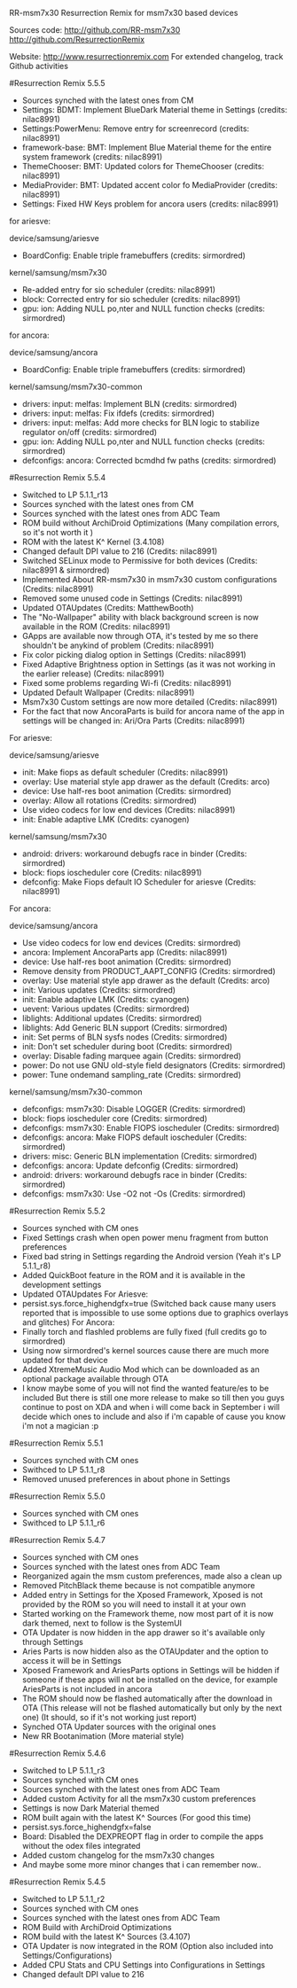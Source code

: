 
  RR-msm7x30 
  Resurrection Remix for msm7x30 based devices

Sources code:
  http://github.com/RR-msm7x30
  http://github.com/ResurrectionRemix

  Website: http://www.resurrectionremix.com
  For extended changelog, track Github activities

#Resurrection Remix 5.5.5
  
- Sources synched with the latest ones from CM
- Settings: BDMT: Implement BlueDark Material theme in Settings (credits: nilac8991)
- Settings:PowerMenu: Remove entry for screenrecord (credits: nilac8991)
- framework-base: BMT: Implement Blue Material theme for the entire system framework (credits: nilac8991)
- ThemeChooser: BMT: Updated colors for ThemeChooser (credits: nilac8991)
- MediaProvider: BMT: Updated accent color fo MediaProvider (credits: nilac8991)
- Settings: Fixed HW Keys problem for ancora users (credits: nilac8991)

for ariesve:

device/samsung/ariesve

- BoardConfig: Enable triple framebuffers (credits: sirmordred)

kernel/samsung/msm7x30

- Re-added entry for sio scheduler (credits: nilac8991)
- block: Corrected entry for sio scheduler (credits: nilac8991)
- gpu: ion: Adding NULL po,nter and NULL function checks (credits: sirmordred)

for ancora: 

device/samsung/ancora

- BoardConfig: Enable triple framebuffers (credits: sirmordred)

kernel/samsung/msm7x30-common

- drivers: input: melfas: Implement BLN (credits: sirmordred)
- drivers: input: melfas: Fix ifdefs (credits: sirmordred)
- drivers: input: melfas: Add more checks for BLN logic to stabilize regulator on/off (credits: sirmordred)
- gpu: ion: Adding NULL po,nter and NULL function checks (credits: sirmordred)
- defconfigs: ancora: Corrected bcmdhd fw paths (credits: sirmordred)  
  
#Resurrection Remix 5.5.4

- Switched to LP 5.1.1_r13
- Sources synched with the latest ones from CM
- Sources synched with the latest ones from ADC Team
- ROM build without ArchiDroid Optimizations (Many compilation errors, so it's not worth it ) 
- ROM with the latest K^ Kernel (3.4.108)
- Changed default DPI value to 216 (Credits: nilac8991)
- Switched SELinux mode to Permissive for both devices (Credits: nilac8991 & sirmordred)
- Implemented About RR-msm7x30 in msm7x30 custom configurations (Credits: nilac8991)
- Removed some unused code in Settings (Credits: nilac8991)
- Updated OTAUpdates (Credits: MatthewBooth)
- The "No-Wallpaper" ability with black background screen is now available in the ROM (Credits: nilac8991)
- GApps are available now through OTA, it's tested by me so there shouldn't be anykind of problem (Credits: nilac8991) 
- Fix color picking dialog option in Settings (Credits: nilac8991)
- Fixed Adaptive Brightness option in Settings (as it was not working in the earlier release) (Credits: nilac8991)
- Fixed some problems regarding Wi-fi (Credits: nilac8991)
- Updated Default Wallpaper (Credits: nilac8991)
- Msm7x30 Custom settings are now more detailed (Credits: nilac8991)
- For the fact that now AncoraParts is build for ancora name of the app in settings will be changed in: Ari/Ora Parts (Credits: nilac8991)

For ariesve:

device/samsung/ariesve

- init: Make fiops as default scheduler (Credits: nilac8991)
- overlay: Use material style app drawer as the default (Credits: arco)
- device: Use half-res boot animation (Credits: sirmordred)
- overlay: Allow all rotations (Credits: sirmordred)
- Use video codecs for low end devices (Credits: nilac8991)
- init: Enable adaptive LMK (Credits: cyanogen)  

kernel/samsung/msm7x30

- android: drivers: workaround debugfs race in binder (Credits: sirmordred)
- block: fiops ioscheduler core (Credits: nilac8991)
- defconfig: Make Fiops default IO Scheduler for ariesve (Credits: nilac8991)

For ancora: 

device/samsung/ancora

- Use video codecs for low end devices (Credits: sirmordred) 
- ancora: Implement AncoraParts app (Credits: nilac8991)
- device: Use half-res boot animation (Credits: sirmordred)
- Remove density from PRODUCT_AAPT_CONFIG (Credits: sirmordred)
- overlay: Use material style app drawer as the default (Credits: arco)
- init: Various updates (Credits: sirmordred)
- init: Enable adaptive LMK (Credits: cyanogen)
- uevent: Various updates (Credits: sirmordred)
- liblights: Additional updates (Credits: sirmordred)
- liblights: Add Generic BLN support (Credits: sirmordred)
- init: Set perms of BLN sysfs nodes (Credits: sirmordred)
- init: Don't set scheduler during boot (Credits: sirmordred)
- overlay: Disable fading marquee again (Credits: sirmordred)
- power: Do not use GNU old-style field designators (Credits: sirmordred)
- power: Tune ondemand sampling_rate (Credits: sirmordred)

kernel/samsung/msm7x30-common

- defconfigs: msm7x30: Disable LOGGER (Credits: sirmordred)
- block: fiops ioscheduler core (Credits: sirmordred)
- defconfigs: msm7x30: Enable FIOPS ioscheduler (Credits: sirmordred)
- defconfigs: ancora: Make FIOPS default ioscheduler (Credits: sirmordred)
- drivers: misc: Generic BLN implementation (Credits: sirmordred)
- defconfigs: ancora: Update defconfig (Credits: sirmordred)
- android: drivers: workaround debugfs race in binder (Credits: sirmordred)
- defconfigs: msm7x30: Use -O2 not -Os (Credits: sirmordred)

#Resurrection Remix 5.5.2

- Sources synched with CM ones
- Fixed Settings crash when open power menu fragment from button preferences
- Fixed bad string in Settings regarding the Android version (Yeah it's LP 5.1.1_r8)
- Added QuickBoot feature in the ROM and it is available in the development settings
- Updated OTAUpdates
 For Ariesve: 
- persist.sys.force_highendgfx=true (Switched back cause many users reported that is impossible to use some options due to graphics overlays and glitches)
 For Ancora: 
- Finally torch and flashled problems are fully fixed (full credits go to sirmordred)
- Using now sirmordred's kernel sources cause there are much more updated for that device  
- Added XtremeMusic Audio Mod which can be downloaded as an optional package available through OTA
- I know maybe some of you will not find the wanted feature/es to be included 
  But there is still one more release to make so till then you guys continue
  to post on XDA and when i will come back in September i will decide which ones 
  to include and also if i'm capable of cause you know i'm not a magician :p   

#Resurrection Remix 5.5.1

- Sources synched with CM ones
- Swithced to LP 5.1.1_r8
- Removed unused preferences in about phone in Settings  

#Resurrection Remix 5.5.0

- Sources synched with CM ones
- Swithced to LP 5.1.1_r6 

#Resurrection Remix 5.4.7

- Sources synched with CM ones
- Sources synched with the latest ones from ADC Team
- Reorganized again the msm custom preferences, made also a clean up
- Removed PitchBlack theme because is not compatible anymore
- Added entry in Settings for the Xposed Framework, Xposed is not provided by the ROM so you will need to install it at your own
- Started working on the Framework theme, now most part of it is now dark themed, next to follow is the SystemUI
- OTA Updater is now hidden in the app drawer so it's available only through Settings
- Aries Parts is now hidden also as the OTAUpdater and the option to access it will be in Settings
- Xposed Framework and AriesParts options in Settings will be hidden if someone if these apps will not be installed on the device, for example AriesParts is not included in ancora
- The ROM should now be flashed automatically after the download in OTA (This release will not be flashed automatically but only by the next one) (It should, so if it's not working just report)
- Synched OTA Updater sources with the original ones
- New RR Bootanimation (More material style)

#Resurrection Remix 5.4.6

- Switched to LP 5.1.1_r3
- Sources synched with CM ones
- Sources synched with the latest ones from ADC Team
- Added custom Activity for all the msm7x30 custom preferences
- Settings is now Dark Material themed
- ROM built again with the latest K^ Sources (For good this time)
- persist.sys.force_highendgfx=false
- Board: Disabled the DEXPREOPT flag in order to compile the apps without the odex files integrated
- Added custom changelog for the msm7x30 changes
- And maybe some more minor changes that i can remember now..


#Resurrection Remix 5.4.5

- Switched to LP 5.1.1_r2
- Sources synched with CM ones
- Sources synched with the latest ones from ADC Team
- ROM Build with ArchiDroid Optimizations
- ROM build with the latest K^ Sources (3.4.107)
- OTA Updater is now integrated in the ROM (Option also included into Settings/Configurations)
- Added CPU Stats and CPU Settings into Configurations in Settings
- Changed default DPI value to 216
